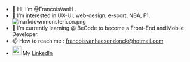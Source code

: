 - 👋 Hi, I’m @FrancoisVanH .
- 👀 I’m interested in UX-UI, web-design, e-sport, NBA, F1. ![markdownmonstericon.png](https://www.codewars.com/users/FrancoisVanH/badges/micro) 
- 🌱 I’m currently learning @ BeCode to become a Front-End and Mobile Developer. 
- 📫 How to reach me : francoisvanhaesendonck@hotmail.com  
- <img src="https://raw.githubusercontent.com/FortAwesome/Font-Awesome/6.x/svgs/brands/linkedin-in.svg" width="24px" heigth="24px" color=blue > My [LinkedIn](https://www.linkedin.com/in/fran%C3%A7ois-van-haesendonck-32299220b/)


<!---
FrancoisVanH/FrancoisVanH is a ✨ special ✨ repository because its `README.md` (this file) appears on your GitHub profile.
You can click the Preview link to take a look at your changes.
--->
